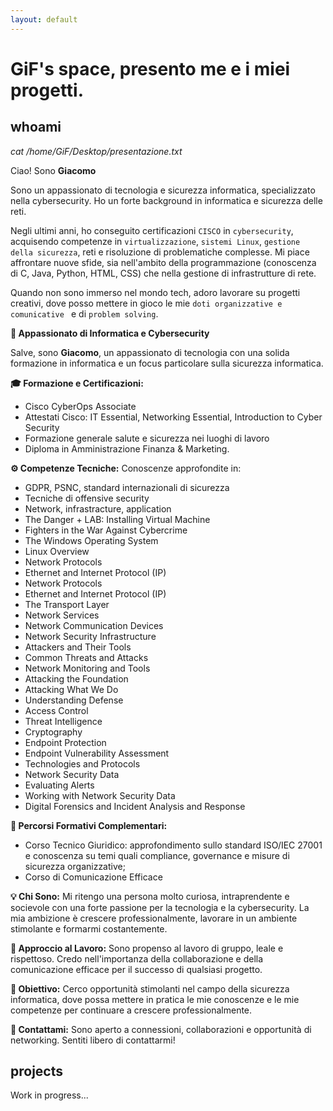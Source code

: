 ```yaml
---
layout: default
---
```


# GiF's space, presento me e i miei progetti.

## whoami

_cat /home/GiF/Desktop/presentazione.txt_

Ciao! Sono **Giacomo**

Sono un appassionato di tecnologia e sicurezza informatica, specializzato nella cybersecurity. Ho un forte background in informatica e sicurezza delle reti.

Negli ultimi anni, ho conseguito certificazioni `CISCO` in `cybersecurity`, acquisendo competenze in `virtualizzazione`, `sistemi Linux`, `gestione della sicurezza`, reti e risoluzione di problematiche complesse. Mi piace affrontare nuove sfide, sia nell'ambito della programmazione (conoscenza di C, Java, Python, HTML, CSS) che nella gestione di infrastrutture di rete.

Quando non sono immerso nel mondo tech, adoro lavorare su progetti creativi, dove posso mettere in gioco le mie `doti organizzative e comunicative ` e di `problem solving`.


**🚀 Appassionato di Informatica e Cybersecurity**

Salve, sono **Giacomo**, un appassionato di tecnologia con una solida formazione in informatica e un focus particolare sulla sicurezza informatica.

**🎓 Formazione e Certificazioni:**
- Cisco CyberOps Associate
- Attestati Cisco: IT Essential, Networking Essential, Introduction to Cyber Security
- Formazione generale salute e sicurezza nei luoghi di lavoro
- Diploma in Amministrazione Finanza & Marketing.

**⚙️ Competenze Tecniche:**
Conoscenze approfondite in:
 - GDPR, PSNC, standard internazionali di sicurezza
- Tecniche di offensive security
- Network, infrastracture, application
- The Danger + LAB: Installing Virtual Machine
- Fighters in the War Against Cybercrime
- The Windows Operating System
- Linux Overview
- Network Protocols
- Ethernet and Internet Protocol (IP)
- Network Protocols
- Ethernet and Internet Protocol (IP)
- The Transport Layer
- Network Services
- Network Communication Devices
- Network Security Infrastructure
- Attackers and Their Tools
- Common Threats and Attacks
- Network Monitoring and Tools
- Attacking the Foundation
- Attacking What We Do
- Understanding Defense
- Access Control
- Threat Intelligence
- Cryptography
- Endpoint Protection
- Endpoint Vulnerability Assessment
- Technologies and Protocols
- Network Security Data
- Evaluating Alerts
- Working with Network Security Data
- Digital Forensics and Incident Analysis and Response


**💼 Percorsi Formativi Complementari:**
- Corso Tecnico Giuridico: approfondimento sullo standard ISO/IEC 27001 e conoscenza su temi quali compliance, governance e misure di sicurezza organizzative;
- Corso di Comunicazione Efficace

**💡 Chi Sono:**
Mi ritengo una persona molto curiosa, intraprendente e socievole con una forte passione per la tecnologia e la cybersecurity. La mia ambizione è crescere professionalmente, lavorare in un ambiente stimolante e formarmi costantemente.

**🤝 Approccio al Lavoro:**
Sono propenso al lavoro di gruppo, leale e rispettoso. Credo nell'importanza della collaborazione e della comunicazione efficace per il successo di qualsiasi progetto.

**🚀 Obiettivo:**
Cerco opportunità stimolanti nel campo della sicurezza informatica, dove possa mettere in pratica le mie conoscenze e le mie competenze per continuare a crescere professionalmente.

**📧 Contattami:**
Sono aperto a connessioni, collaborazioni e opportunità di networking.
Sentiti libero di contattarmi!

## projects

Work in progress...


